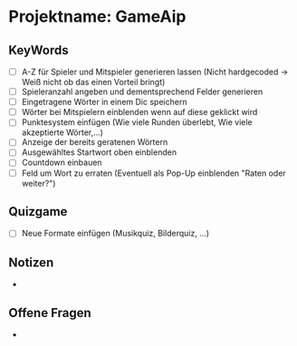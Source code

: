 # Projektname: GameAip

## KeyWords
- [ ] A-Z für Spieler und Mitspieler generieren lassen (Nicht hardgecoded -> Weiß nicht ob das einen Vorteil bringt)
- [ ] Spieleranzahl angeben und dementsprechend Felder generieren
- [ ] Eingetragene Wörter in einem Dic speichern
- [ ] Wörter bei Mitspielern einblenden wenn auf diese geklickt wird
- [ ] Punktesystem einfügen (Wie viele Runden überlebt, Wie viele akzeptierte Wörter,...)
- [ ] Anzeige der bereits geratenen Wörtern
- [ ] Ausgewähltes Startwort oben einblenden
- [ ] Countdown einbauen
- [ ] Feld um Wort zu erraten (Eventuell als Pop-Up einblenden "Raten oder weiter?")

## Quizgame
- [ ] Neue Formate einfügen (Musikquiz, Bilderquiz, ...)


## Notizen
- 

## Offene Fragen
- 
